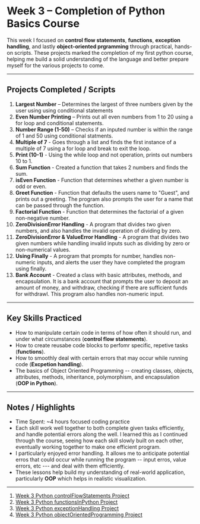 # Week 3 – Completion of Python Basics Course

This week I focused on **control flow statements**, **functions**, **exception handling**, and lastly **object-oriented prgramming** through practical, hands-on scripts. These projects marked the completion of my first python course, helping me build a solid understanding of the language and better prepare myself for the various projects to come. 

---

## Projects Completed / Scripts
1. **Largest Number** – Determines the largest of three numbers given by the user using using conditional statements
2. **Even Number Printing** – Prints out all even numbers from 1 to 20 using a for loop and conditional statements.
3. **Number Range (1-50)** – Checks if an inputed number is within the range of 1 and 50 using conditional statments.
4. **Multiple of 7** - Goes through a list and finds the first instance of a multiple of 7 using a for loop and break to exit the loop.
5. **Print (10-1)** - Using the while loop and not operation, prints out numbers 10 to 1.
6. **Sum Function** - Created a function that takes 2 numbers and finds the sum.
7. **isEven Function** - Function that determines whether a given number is odd or even.
8. **Greet Function** - Function that defaults the users name to "Guest", and prints out a greeting. The program also prompts the user for a name that can be passed through the function.
9. **Factorial Function** - Function that determines the factorial of a given non-negative number.
10. **ZeroDivisionError Handling** - A program that divides two given numbers, and also handles the invalid operation of dividing by zero.
11. **ZeroDivisionError & ValueError Handling** -  A program that divides two given numbers while handling invalid inputs such as dividing by zero or non-numerical values.
12. **Using Finally** - A program that prompts for number, handles non-numeric inputs, and alerts the user they have completed the program using finally.
13. **Bank Account** - Created a class with basic attributes, methods, and encapsulation. It is a bank account that prompts the user to deposit an amount of money, and withdraw, checking if there are sufficient funds for withdrawl. This program also handles non-numeric input.
---

## Key Skills Practiced
- How to manipulate certain code in terms of how often it should run, and under what circumstances (**control flow statements**).
- How to create reusabe code blocks to perfomr specific, repetive tasks (**functions**).
- How to smoothly deal with certain errors that may occur while running code (**Excpetion handling**).
- The basics of Object Oriented Programming -- creating classes, objects, attributes, methods, inheritance, polymorphism, and encapsulation (**OOP in Python**).

---

## Notes / Highlights
- Time Spent: ~4 hours focused coding practice
- Each skill work well together to both complete given tasks efficiently, and handle potential errors along the well. I learned this as I continued through the course, seeing how each skill slowly built on each other, eventually working together to make one efficient program.
- I particularly enjoyed error handling. It allows me to anticipate potential erros that could occur while running the program -- input erros, value errors, etc --- and deal with them efficiently.
- These lessons help build my understanding of real-world application, particularly **OOP** which helps in realistic visualization.

---

1. [Week 3 Python controlFlowStatements Project](/projects/python/weekX/controlFlowStatements.py)
2. [Week 3 Python functionsInPython Project](/projects/python/weekX/functionInPython.py)
3. [Week 3 Python exceptionHandling Project](/projects/python/weekX/exceptionHandling.py)
4. [Week 3 Python objectOrientedProgramming Project](/projects/python/weekX/objectOrientedProgramming.py)

